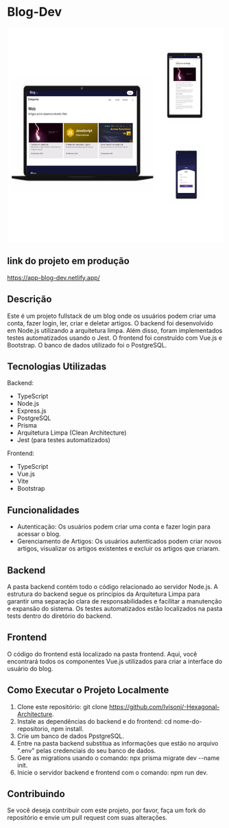 # Blog-Dev

<img src="/imgs/blog-dev-picture.png" alt="blog-dev" style="width: 600px; height: 500px;">

## link do projeto em produção

https://app-blog-dev.netlify.app/

## Descrição

Este é um projeto fullstack de um blog onde os usuários podem criar uma conta, fazer login, ler, criar e deletar artigos. O backend foi desenvolvido em Node.js utilizando a arquitetura limpa. Além disso, foram implementados testes automatizados usando o Jest. O frontend foi construído com Vue.js e Bootstrap. O banco de dados utilizado foi o PostgreSQL.

## Tecnologias Utilizadas

Backend:
- TypeScript
- Node.js
- Express.js
- PostgreSQL
- Prisma
- Arquitetura Limpa (Clean Architecture)
- Jest (para testes automatizados)

Frontend:
- TypeScript
- Vue.js
- Vite
- Bootstrap

## Funcionalidades

- Autenticação: Os usuários podem criar uma conta e fazer login para acessar o blog.
- Gerenciamento de Artigos: Os usuários autenticados podem criar novos artigos, visualizar os artigos existentes e excluir os artigos que criaram.

## Backend

A pasta backend contém todo o código relacionado ao servidor Node.js. A estrutura do backend segue os princípios da Arquitetura Limpa para garantir uma separação clara de responsabilidades e facilitar a manutenção e expansão do sistema. Os testes automatizados estão localizados na pasta tests dentro do diretório do backend.

## Frontend

O código do frontend está localizado na pasta frontend. Aqui, você encontrará todos os componentes Vue.js utilizados para criar a interface do usuário do blog.

## Como Executar o Projeto Localmente

1. Clone este repositório: git clone https://github.com/Ivisonj/-Hexagonal-Architecture.
2. Instale as dependências do backend e do frontend: cd nome-do-repositorio, npm install.
3. Crie um banco de dados PpstgreSQL.
4. Entre na pasta backend substitua as informações que estão no arquivo ".env" pelas credenciais do seu banco de dados. 
5. Gere as migrations usando o comando: npx prisma migrate dev --name init.
7. Inicie o servidor backend e frontend com o comando: npm run dev.

## Contribuindo

Se você deseja contribuir com este projeto, por favor, faça um fork do repositório e envie um pull request com suas alterações.
